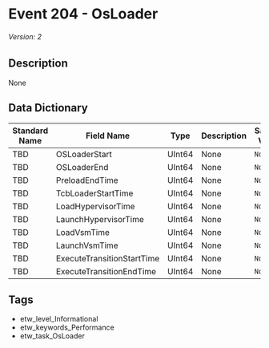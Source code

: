 # Event 204 - OsLoader
###### Version: 2

## Description
None

## Data Dictionary
|Standard Name|Field Name|Type|Description|Sample Value|
|---|---|---|---|---|
|TBD|OSLoaderStart|UInt64|None|`None`|
|TBD|OSLoaderEnd|UInt64|None|`None`|
|TBD|PreloadEndTime|UInt64|None|`None`|
|TBD|TcbLoaderStartTime|UInt64|None|`None`|
|TBD|LoadHypervisorTime|UInt64|None|`None`|
|TBD|LaunchHypervisorTime|UInt64|None|`None`|
|TBD|LoadVsmTime|UInt64|None|`None`|
|TBD|LaunchVsmTime|UInt64|None|`None`|
|TBD|ExecuteTransitionStartTime|UInt64|None|`None`|
|TBD|ExecuteTransitionEndTime|UInt64|None|`None`|

## Tags
* etw_level_Informational
* etw_keywords_Performance
* etw_task_OsLoader
